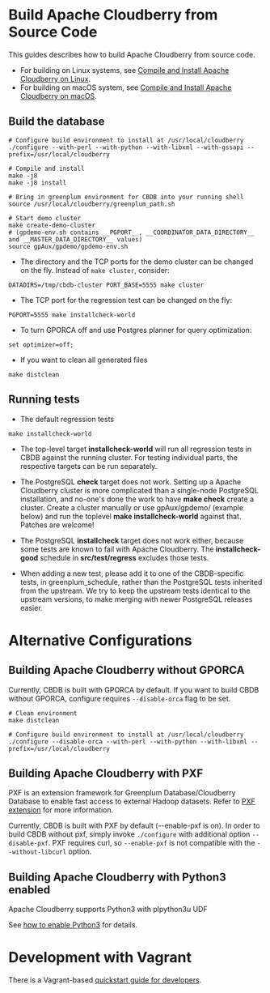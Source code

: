 <!-- For a better file structure, we moved this guide from original
Greenplum Database READE.md here. Thanks all the original writers.-->

# Build Apache Cloudberry from Source Code

This guides describes how to build Apache Cloudberry from source code.

- For building on Linux systems, see [Compile and Install Apache Cloudberry on Linux](./README.Linux.md).
- For building on macOS system, see [Compile and Install Apache Cloudberry on macOS](./README.macOS.md).

## Build the database

```
# Configure build environment to install at /usr/local/cloudberry
./configure --with-perl --with-python --with-libxml --with-gssapi --prefix=/usr/local/cloudberry

# Compile and install
make -j8
make -j8 install

# Bring in greenplum environment for CBDB into your running shell
source /usr/local/cloudberry/greenplum_path.sh

# Start demo cluster
make create-demo-cluster
# (gpdemo-env.sh contains __PGPORT__, __COORDINATOR_DATA_DIRECTORY__ and __MASTER_DATA_DIRECTORY__ values)
source gpAux/gpdemo/gpdemo-env.sh
```

- The directory and the TCP ports for the demo cluster can be changed on the fly.
Instead of `make cluster`, consider:

```
DATADIRS=/tmp/cbdb-cluster PORT_BASE=5555 make cluster
```

- The TCP port for the regression test can be changed on the fly:

```
PGPORT=5555 make installcheck-world
```

- To turn GPORCA off and use Postgres planner for query optimization:
```
set optimizer=off;
```

- If you want to clean all generated files
```
make distclean
```

## Running tests

* The default regression tests

```
make installcheck-world
```

* The top-level target __installcheck-world__ will run all regression
  tests in CBDB against the running cluster. For testing individual
  parts, the respective targets can be run separately.

* The PostgreSQL __check__ target does not work. Setting up a
  Apache Cloudberry cluster is more complicated than a single-node
  PostgreSQL installation, and no-one's done the work to have __make
  check__ create a cluster. Create a cluster manually or use
  gpAux/gpdemo/ (example below) and run the toplevel __make
  installcheck-world__ against that. Patches are welcome!

* The PostgreSQL __installcheck__ target does not work either, because
  some tests are known to fail with Apache Cloudberry. The
  __installcheck-good__ schedule in __src/test/regress__ excludes
  those tests.

* When adding a new test, please add it to one of the CBDB-specific tests,
  in greenplum_schedule, rather than the PostgreSQL tests inherited from the
  upstream. We try to keep the upstream tests identical to the upstream
  versions, to make merging with newer PostgreSQL releases easier.

# Alternative Configurations

## Building Apache Cloudberry without GPORCA

Currently, CBDB is built with GPORCA by default. If you want to build CBDB
without GPORCA, configure requires `--disable-orca` flag to be set.

```
# Clean environment
make distclean

# Configure build environment to install at /usr/local/cloudberry
./configure --disable-orca --with-perl --with-python --with-libxml --prefix=/usr/local/cloudberry
```

## Building Apache Cloudberry with PXF

PXF is an extension framework for Greenplum Database/Cloudberry
Database to enable fast access to external Hadoop datasets. Refer to
[PXF extension](../../gpcontrib/pxf_fdw/README.md) for more information.

Currently, CBDB is built with PXF by default (--enable-pxf is on).
In order to build CBDB without pxf, simply invoke `./configure` with additional option `--disable-pxf`.
PXF requires curl, so `--enable-pxf` is not compatible with the `--without-libcurl` option.

## Building Apache Cloudberry with Python3 enabled

Apache Cloudberry supports Python3 with plpython3u UDF

See [how to enable Python3](../../src/pl/plpython/README.md) for details.


# Development with Vagrant

There is a Vagrant-based [quickstart guide for developers](../vagrant/README.md).
